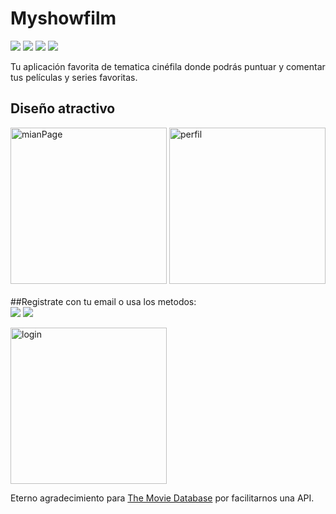# Myshowfilm
[![](https://img.shields.io/badge/Flutter-02569B?style=for-the-badge&logo=flutter&logoColor=white)](https://flutter.dev/?gclid=Cj0KCQjw2NyFBhDoARIsAMtHtZ5lANpCL3iwKQFCNU5-lUGT1xKLiEFtW3C9AmbRjlNIxsele02l0EsaAiJyEALw_wcB&gclsrc=aw.ds)
[![](https://img.shields.io/badge/Dart-0175C2?style=for-the-badge&logo=dart&logoColor=white)](https://dart.dev/)
[![](https://img.shields.io/badge/firebase-%23039BE5.svg?style=for-the-badge&logo=firebase)](https://firebase.google.com/)
[![](https://img.shields.io/badge/Android-3DDC84?style=for-the-badge&logo=android&logoColor=white)](https://www.android.com/intl/es_es/)

Tu aplicación favorita de tematica cinéfila donde podrás puntuar y comentar tus películas y series favoritas.

## Diseño atractivo
<a href="https://ibb.co/G5Y1WjT"><img src="https://i.ibb.co/3C68pHz/mianPage.jpg" alt="mianPage" width="250"></a>
<a href="https://ibb.co/SPp7d2P"><img src="https://i.ibb.co/qdwFWzd/perfil.jpg" alt="perfil" width="250"></a>
<br><br>
##Registrate con tu email o usa los metodos: <br> 
[![](https://img.shields.io/badge/Google-D14836.svg?style=for-the-badge&logo=google&logoColor=white)](https://accounts.google.com)
[![](https://img.shields.io/badge/Facebook-1877F2?style=for-the-badge&logo=facebook&logoColor=white)](https://es-es.facebook.com)

<a href="https://ibb.co/51z4fm1"><img src="https://i.ibb.co/zmLx0pm/login.jpg" alt="login" width="250" ></a>

Eterno agradecimiento para [The Movie Database](https://www.themoviedb.org/?language=es-ES) por facilitarnos una API.

